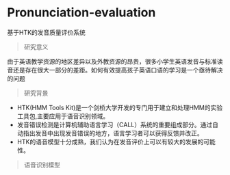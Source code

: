 # Pronunciation-evaluation
基于HTK的发音质量评价系统
>研究意义

由于英语教学资源的地区差异以及外教资源的昂贵，很多小学生英语发音与标准读音还是存在很大一部分的差距。如何有效提高孩子英语口语的学习是一个亟待解决的问题
>研究背景

 - HTK(HMM Tools Kit)是一个剑桥大学开发的专门用于建立和处理HMM的实验工具包,主要应用于语音识别领域。
 - 发音错误检测是计算机辅助语言学习（CALL）系统的重要组成部分。通过自动指出发音中出现发音错误的地方，语言学习者可以获得反馈并改正。
 - HTK的语音模型十分成熟，我们认为在发音评价上可以有较大的发展的可能性。
>语音识别模型

